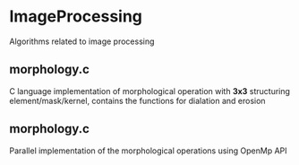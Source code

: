 # ImageProcessing
Algorithms related to image processing

## morphology.c
C language implementation of morphological operation with **3x3** structuring element/mask/kernel, contains the functions for dialation and erosion

## morphology.c
Parallel implementation of the morphological operations using OpenMp API

